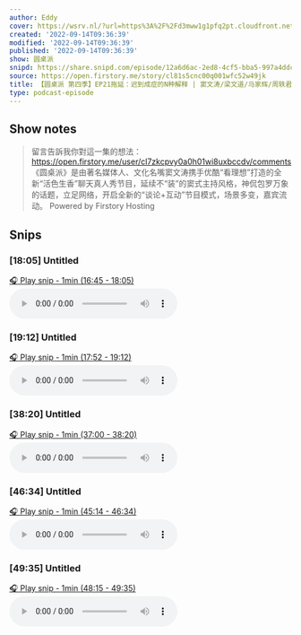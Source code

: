 ```yaml
---
author: Eddy
cover: https://wsrv.nl/?url=https%3A%2F%2Fd3mww1g1pfq2pt.cloudfront.net%2FAvatar%2Fcl7zkcpvy0a0h01wi8uxbccdv%2F1666234585141.jpg&w=200&h=200
created: '2022-09-14T09:36:39'
modified: '2022-09-14T09:36:39'
published: '2022-09-14T09:36:39'
show: 圆桌派
snipd: https://share.snipd.com/episode/12a6d6ac-2ed8-4cf5-bba5-997a4ddc9a8b
source: https://open.firstory.me/story/cl81s5cnc00q001wfc52w49jk
title: 【圆桌派 第四季】EP21拖延：迟到成症的N种解释 | 窦文涛/梁文道/马家辉/周轶君 | 优酷纪实 YOUKU DOCUMENTARY
type: podcast-episode
---
```



## Show notes
> 留言告訴我你對這一集的想法：  https://open.firstory.me/user/cl7zkcpvy0a0h01wi8uxbccdv/comments   《圆桌派》是由著名媒体人、文化名嘴窦文涛携手优酷“看理想”打造的全新“活色生香”聊天真人秀节目，延续不“装”的窦式主持风格，神侃包罗万象的话题，立足网络，开启全新的“谈论+互动”节目模式，场景多变，嘉宾流动。
> Powered by  Firstory Hosting

## Snips
### [18:05] Untitled
[🎧 Play snip - 1min️ (16:45 - 18:05)](https://share.snipd.com/snip/61090a6f-a849-4fd4-b55b-1386f97b00d9)
<audio controls> <source src="https://backend.endpoints.firstory-709db.cloud.goog/play.mp3?url=https%3A%2F%2Fd3mww1g1pfq2pt.cloudfront.net%2FRecord%2Fcl7zkcpvy0a0h01wi8uxbccdv%2Fcl81s5cnc00q101wf4ac5544x.mp3%3Fv%3D1663170004305#t=16:45,18:05"> </audio>
### [19:12] Untitled
[🎧 Play snip - 1min️ (17:52 - 19:12)](https://share.snipd.com/snip/295ac3c0-59a4-449a-b6b2-418b93fff9b4)
<audio controls> <source src="https://backend.endpoints.firstory-709db.cloud.goog/play.mp3?url=https%3A%2F%2Fd3mww1g1pfq2pt.cloudfront.net%2FRecord%2Fcl7zkcpvy0a0h01wi8uxbccdv%2Fcl81s5cnc00q101wf4ac5544x.mp3%3Fv%3D1663170004305#t=17:52,19:12"> </audio>
### [38:20] Untitled
[🎧 Play snip - 1min️ (37:00 - 38:20)](https://share.snipd.com/snip/ad709c45-d701-45b4-887b-2955544bd84a)
<audio controls> <source src="https://backend.endpoints.firstory-709db.cloud.goog/play.mp3?url=https%3A%2F%2Fd3mww1g1pfq2pt.cloudfront.net%2FRecord%2Fcl7zkcpvy0a0h01wi8uxbccdv%2Fcl81s5cnc00q101wf4ac5544x.mp3%3Fv%3D1663170004305#t=37:00,38:20"> </audio>
### [46:34] Untitled
[🎧 Play snip - 1min️ (45:14 - 46:34)](https://share.snipd.com/snip/985973d2-c892-4be4-97ac-ecc5938c35c6)
<audio controls> <source src="https://backend.endpoints.firstory-709db.cloud.goog/play.mp3?url=https%3A%2F%2Fd3mww1g1pfq2pt.cloudfront.net%2FRecord%2Fcl7zkcpvy0a0h01wi8uxbccdv%2Fcl81s5cnc00q101wf4ac5544x.mp3%3Fv%3D1663170004305#t=45:14,46:34"> </audio>
### [49:35] Untitled
[🎧 Play snip - 1min️ (48:15 - 49:35)](https://share.snipd.com/snip/955c3134-42c8-4a5b-bf5f-c784f151440a)
<audio controls> <source src="https://backend.endpoints.firstory-709db.cloud.goog/play.mp3?url=https%3A%2F%2Fd3mww1g1pfq2pt.cloudfront.net%2FRecord%2Fcl7zkcpvy0a0h01wi8uxbccdv%2Fcl81s5cnc00q101wf4ac5544x.mp3%3Fv%3D1663170004305#t=48:15,49:35"> </audio>
